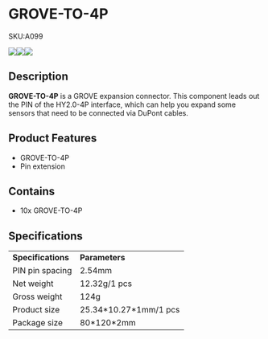# GROVE-TO-4P

<el-tag effect="plain">SKU:A099</el-tag>

<div class="product_pic"><img src="assets/img/product_pics/accessory/grove_to_4p/grove_to_4p_01.webp"><img src="assets/img/product_pics/accessory/grove_to_4p/grove_to_4p_02.webp"><img src="assets/img/product_pics/accessory/grove_to_4p/grove_to_4p_03.webp"></div>

## Description

**GROVE-TO-4P** is a GROVE expansion connector. This component leads out the PIN of the HY2.0-4P interface, which can help you expand some sensors that need to be connected via DuPont cables.

## Product Features

- GROVE-TO-4P
- Pin extension

## Contains

- 10x GROVE-TO-4P

## Specifications

<table>
   <tr style="font-weight:bold">
      <td>Specifications</td>
      <td>Parameters</td>
   </tr>
   <tr>
      <td>PIN pin spacing</td>
      <td>2.54mm</td>
   </tr>
   <tr>
      <td>Net weight</td>
      <td>12.32g/1 pcs</td>
   </tr>
   <tr>
      <td>Gross weight</td>
      <td>124g</td>
   </tr>
   <tr>
      <td>Product size</td>
      <td>25.34*10.27*1mm/1 pcs</td>
   </tr>
   <tr>
      <td>Package size</td>
      <td>80*120*2mm</td>
   </tr>
 </table>

 <script>

   var purchase_link ='https://m5stack-store.myshopify.com/products/connector-grove-to-4-pin-10pcs';

   anchor_search(purchase_link);
   scrollFunc();

</script>
